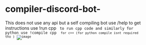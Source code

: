 # compiler-discord-bot-
This does not use any api but a self compiling bot
use /help to get instructions 
use !run cpp <code> to run cpp code and similarly for python 
use !compile cpp <code> for c++ (for python compile isnt required tho )
![image](https://github.com/user-attachments/assets/75076645-44cc-435a-aa0b-57b3e01ee4a6)
